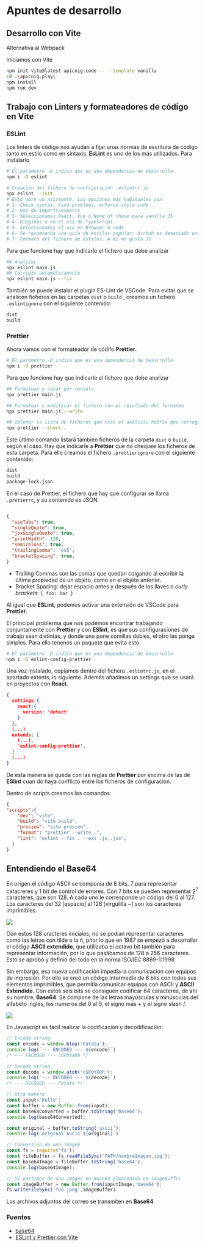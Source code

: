# Apuntes de desarrollo

## Desarrollo con Vite

Alternativa al Webpack

Iniciamos con Vite

```bash
npm init vite@latest apicnig.code -- --template vanilla
cd .\apicnig.play\
npm install
npm run dev
```

## Trabajo con Linters y formateadores de código en Vite

### ESLint

Los linters de código nos ayudan a fijar unas normas de escritura de código tanto en estilo como en sintaxis. **EsLint** es uno de los más utilizados. Para instalarlo

```bash
# El parámetro -D indica que es una dependencia de desarrollo
npm i -D eslint 

# Creación del fichero de configuración .eslintrc.js
npx eslint --init
# Esto abre un asistente. Las opciones más habituales son
# 1- Check syntax, find problems, enforce style code
# 2- Uso de imports/exports 
# 3- Seleccionamos React, Vue o None of these para vanilla JS
# 4- Elegimos o no el uso de Typescript
# 5- Seleccionamos el uso en Browser o node
# 6- Se recomienda una guía de estilos popular: Airbnb es demasiado exigente. Mejor la Stantard de Github
# 7- Formato del fichero de estilos, A mi me gusta JS
```

Para que funcione hay que indicarle el fichero que debe analizar

```bash
## Analizar
npx eslint main.js
## Corregir automáticamente
npx eslint main.js --fix
```

También se puede instalar el plugin ES-Lint de VSCode. Para evitar que se analicen ficheros en las carpetas `dist` o `build` , creamos un fichero `.eslintignore` con el siguiente contenido:

```txt
dist
build
```

### Prettier

Ahora vamos con el formateador de códifo **Prettier**.

```bash
# El parámetro -D indica que es una dependencia de desarrollo
npm i -D prettier 
```

Para que funcione hay que indicarle el fichero que debe analizar

```bash
## Formatear y sacar por consola
npx prettier main.js

## Formatear y modificar el fichero con el resultado del formateo
npx prettier main.js --write

## Obtener la lista de ficheros que tras el análisis habría que corregir
npx prettier --check .
```

Este último comando listará también ficheros de la carpeta `dist` o `build`, según el caso. Hay que indicarle a **Prettier** que no chequee los ficheros de esta carpeta. Para ello creamos el fichero `.prettierignore` con el siguiente contenido:

```txt
dist
build
package-lock.json
```


En el caso de Prettier, el fichero que hay que configurar se llama `.pretierrc`, y su contenido es JSON.

```json

{
  "useTabs": true,
  "singleQuote": true,
  "jsxSingleQuote": true,
  "printWidth": 120, 
  "semicolons": true,
  "trailingComma": "es5",
  "bracketSpacing": true,
}
```
* Trailing Commas son las comas que quedan colgando al escribir la última propiedad de un objeto, como en el objeto anterior.
* Bracket Spacing: dejar espacio antes y después de las llaves o *curly brackets*: `{ foo: bar }`

Al igual que **ESLint**, podemos activar una extensión de VSCode para **Prettier**.

El principal problerma que nos podemos encontrar trabajando conjuntamente con **Prettier** y con **ESlint**, es que sus configuraciones de trabajo sean distintas, y donde uno pone comillas dobles, el otro las ponga simples. Para ello tenenos un paquete que evita esto.

```bash
# El parámetro -D indica que es una dependencia de desarrollo
npm i -D eslint-config-prettier
```

Una vez instalado, copiamos dentro del fichero `.eslintrc.js`, en el apartado extents, lo siguiente. Además añadimos un settings que se usará en proyectos con **React**.

```json
{
  settings:{
    react:{
      version: 'detect'
    }
  },
  (...)
  extends: [
    (...),
    'eslint-config-prettier',
  ]
  (...)
}
```

De esta manera se queda con las reglas de **Prettier** por encima de las de **ESlint** cuan do haya conflicto entre los ficheros de configuración.

Dentro de scripts creamos los comandos

```json
{
"scripts":{
    "dev": "vite",
    "build": "vite build",
    "preview": "vite preview",
    "format": "prettier --write .",
    "lint": "eslint --fix . --ext .js,.jsx",
  }
}
```




## Entendiendo el Base64

En origen el código ASCII se componía de 8 bits, 7 para representar catacreres y 1 bit de control de errores. Con 7 bits se pueden representar 2<sup>7</sup> caracteres, que son 128. A cada uno le corresponde un código del 0 al 127. Los caracteres del 32 [espacio] al 126 [virgulilla ~] son los caracteres imprimibles.

![](assets/tabla-ascii.jpg)

Con estos 128 cracteres iniciales, no se podían representar caracteres como las letras con tilde o la ñ, pñor lo que en 1987 se empezó a desarrollar el código **ASCII extendido**, que utilizaba el octavo bit también para representar información, por lo que pasábamos de 128 a 256 caracteres. Esto se aprobó y definió del todo en la norma ISO/IEC 8889-1:1998.

Sin embargo, esa nueva codificación impedía la comunicación con equipos de impresión. Por ello se creó un código intermedio de 6 bits con todos sus elementos imprimibles, que permitía comunicar equipos con ASCII y **ASCII Extendido**. Con estos seis bits se consiguen codificar 64 caracteres, de ahí su nombre, **Base64**. Se compone de las letras mayúsculas y minúsculas del alfabeto inglés, los numeros del 0 al 9, el signo más + y el signo slash /.

![](assets/table-base64.png)

En Javascript es fácil realizar la codificación y decodificación:

```javascript
// Encode string
const encode = window.btoa('Patata');
console.log(`--- ENCODED --- ${encode}`) 
/* --- ENCODED --- cGF0YXRh */

// Decode string
const decode = window.atob('cGF0YXRh');
console.log(`--- DECODED --- ${decode}`) 
/* --- DECODED --- Patata */

// Otra manera
const input='Kello';
const buffer = new Buffer.from(input);
const base64Converted = buffer.toString('base64');
console.log(base64Converted);

const original = buffer.toString('ascii');
console.log(`original ASCII ${original}`)

// Conversión de una imagen
const fs = require('fs');
const fileBuffer = fs.readFileSync('PATH/nombreImagen.jpg');
const base64Image = fileBuffer.toString('base64');
console.log(base64Image);

// Si partimos de una imagen en Base64 almacenada en imageBuffer
const imageBuffer = new Buffer.from(inputImage,'base64');
fs.writeFileSync('foo.jpeg',imageBuffer)

```

Los archivos adjuntos del correo se transmiten en **Base64**.


### Fuentes

* [base64](https://www.base64encode.org/)
* [ESLint y Prettier con Vite](https://www.youtube.com/watch?v=**3BHXuZvI4FI**)